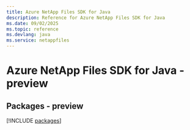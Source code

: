 ```yaml
---
title: Azure NetApp Files SDK for Java
description: Reference for Azure NetApp Files SDK for Java
ms.date: 09/02/2025
ms.topic: reference
ms.devlang: java
ms.service: netappfiles
---
```

# Azure NetApp Files SDK for Java - preview
## Packages - preview
[!INCLUDE [packages](netapp-files-index.md)]
